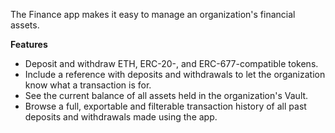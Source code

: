 The Finance app makes it easy to manage an organization's financial assets. 

**Features**
- Deposit and withdraw ETH, ERC-20-, and ERC-677-compatible tokens.
- Include a reference with deposits and withdrawals to let the organization know what a transaction is for.
- See the current balance of all assets held in the organization's Vault.
- Browse a full, exportable and filterable transaction history of all past deposits and withdrawals made using the app.

